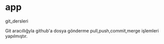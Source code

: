 # app
git_dersleri


Git aracıllığyla github'a dosya gönderme pull,push,commit,merge işlemleri yapılmıştır.
